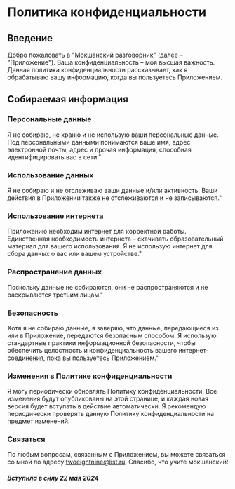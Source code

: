 # Политика конфиденциальности
## Введение
Добро пожаловать в \"Мокшанский разговорник\" (далее – \"Приложение\"). Ваша конфиденциальность – моя высшая важность. Данная политика конфиденциальности рассказывает, как я обрабатываю вашу информацию, когда вы пользуетесь Приложением.
## Собираемая информация
### Персональные данные
Я не собираю, не храню и не использую ваши персональные данные. Под персональными данными понимаются ваше имя, адрес электронной почты, адрес и прочая информация, способная идентифицировать вас в сети."
### Использование данных
Я не собираю и не отслеживаю ваши данные и/или активность. Ваши действия в Приложении также не отслеживаются и не записываются."
### Использование интернета
Приложению необходим интернет для корректной работы. Единственная необходимость интернета – скачивать образовательный материал для вашего использования. Я не использую интернет для сбора данных о вас или вашем устройстве."
### Распространение данных
Поскольку данные не собираются, они не распространяются и не раскрываются третьим лицам."
### Безопасность
Хотя я не собираю данные, я заверяю, что данные, передающиеся из или в Приложение, передаются безопасным способом. Я использую стандартные практики информационной безопасности, чтобы обеспечить целостность и конфиденциальность вашего интернет-соединения, пока вы пользуетесь Приложением."
### Изменения в Политике конфиденциальности
Я могу периодически обновлять Политику конфиденциальности. Все изменения будут опубликованы на этой странице, и каждая новая версия будет вступать в действие автоматически. Я рекомендую периодически проверять данную Политику конфиденциальности на предмет изменений.
### Связаться
По любым вопросам, связанным с Приложением, вы можете связаться со мной по адресу twoeightnine@list.ru.
Спасибо, что учите мокшанский!
##### Вступила в силу 22 мая 2024